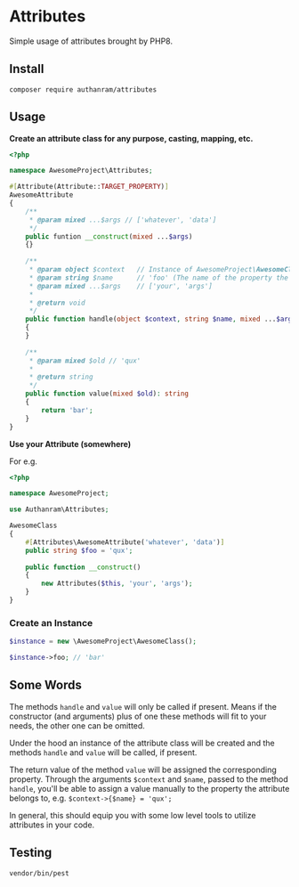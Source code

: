# Attributes

Simple usage of attributes brought by PHP8.

## Install

```
composer require authanram/attributes
```

## Usage

__Create an attribute class for any purpose, casting, mapping, etc.__

```php
<?php

namespace AwesomeProject\Attributes;

#[Attribute(Attribute::TARGET_PROPERTY)]
AwesomeAttribute
{
    /**
     * @param mixed ...$args // ['whatever', 'data']
     */
    public funtion __construct(mixed ...$args)
    {}
    
    /**
     * @param object $context   // Instance of AwesomeProject\AwesomeClass
     * @param string $name      // 'foo' (The name of the property the attribute belongs to)
     * @param mixed ...$args    // ['your', 'args']
     * 
     * @return void
     */
    public function handle(object $context, string $name, mixed ...$args)
    {
    }
    
    /**
     * @param mixed $old // 'qux'
     * 
     * @return string
     */
    public function value(mixed $old): string
    {
        return 'bar';
    }
}
```

__Use your Attribute (somewhere)__

For e.g.

```php
<?php

namespace AwesomeProject;

use Authanram\Attributes;

AwesomeClass
{
    #[Attributes\AwesomeAttribute('whatever', 'data')]
    public string $foo = 'qux';
    
    public function __construct()
    {
        new Attributes($this, 'your', 'args');
    }
}
```

### Create an Instance

```php
$instance = new \AwesomeProject\AwesomeClass();

$instance->foo; // 'bar'
```


## Some Words

The methods `handle` and `value` will only be called if present. Means if the constructor (and
arguments) plus of one these methods will fit to your needs, the other one can be omitted.

Under the hood an instance of the attribute class will be created and the methods `handle` and
`value` will be called, if present.

The return value of the method `value` will be assigned the corresponding property. Through the
arguments `$context` and `$name`, passed to the method `handle`, you'll be able to assign a value
manually to the property the attribute belongs to, e.g. `$context->{$name} = 'qux';`

In general, this should equip you with some low level tools to utilize attributes in your code.

## Testing

```
vendor/bin/pest
```
